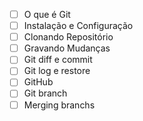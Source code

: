 - [ ] O que é Git
- [ ] Instalação e Configuração
- [ ] Clonando Repositório
- [ ] Gravando Mudanças
- [ ] Git diff e commit
- [ ] Git log e restore
- [ ] GitHub
- [ ] Git branch
- [ ] Merging branchs
